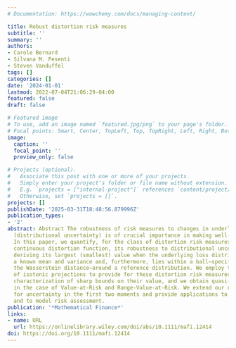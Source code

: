 ```yaml
---
# Documentation: https://wowchemy.com/docs/managing-content/

title: Robust distortion risk measures
subtitle: ''
summary: ''
authors:
- Carole Bernard
- Silvana M. Pesenti
- Steven Vanduffel
tags: []
categories: []
date: '2024-01-01'
lastmod: 2022-07-04T21:06:29-04:00
featured: false
draft: false

# Featured image
# To use, add an image named `featured.jpg/png` to your page's folder.
# Focal points: Smart, Center, TopLeft, Top, TopRight, Left, Right, BottomLeft, Bottom, BottomRight.
image:
  caption: ''
  focal_point: ''
  preview_only: false

# Projects (optional).
#   Associate this post with one or more of your projects.
#   Simply enter your project's folder or file name without extension.
#   E.g. `projects = ["internal-project"]` references `content/project/deep-learning/index.md`.
#   Otherwise, set `projects = []`.
projects: []
publishDate: '2025-03-31T18:48:56.879996Z'
publication_types:
- '2'
abstract: Abstract The robustness of risk measures to changes in underlying loss distributions
  (distributional uncertainty) is of crucial importance in making well-informed decisions.
  In this paper, we quantify, for the class of distortion risk measures with an absolutely
  continuous distortion function, its robustness to distributional uncertainty by
  deriving its largest (smallest) value when the underlying loss distribution has
  a known mean and variance and, furthermore, lies within a ball—specified through
  the Wasserstein distance—around a reference distribution. We employ the technique
  of isotonic projections to provide for these distortion risk measures a complete
  characterization of sharp bounds on their value, and we obtain quasi-explicit bounds
  in the case of Value-at-Risk and Range-Value-at-Risk. We extend our results to account
  for uncertainty in the first two moments and provide applications to portfolio optimization
  and to model risk assessment.
publication: '*Mathematical Finance*'
links:
- name: URL
  url: https://onlinelibrary.wiley.com/doi/abs/10.1111/mafi.12414
doi: https://doi.org/10.1111/mafi.12414
---
```

